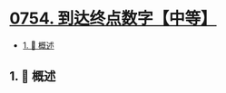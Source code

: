 # [0754. 到达终点数字【中等】](https://github.com/tnotesjs/TNotes.leetcode/tree/main/notes/0754.%20%E5%88%B0%E8%BE%BE%E7%BB%88%E7%82%B9%E6%95%B0%E5%AD%97%E3%80%90%E4%B8%AD%E7%AD%89%E3%80%91)

<!-- region:toc -->

- [1. 📝 概述](#1--概述)

<!-- endregion:toc -->

## 1. 📝 概述
